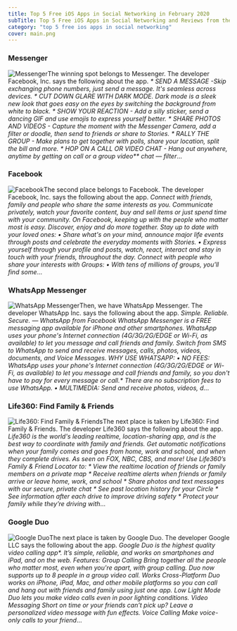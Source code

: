 ```yaml
---
title: Top 5 Free iOS Apps in Social Networking in February 2020
subTitle: Top 5 Free iOS Apps in Social Networking and Reviews from the AppStore in February 2020.
category: "top 5 free ios apps in social networking"
cover: main.png
---
```


### Messenger

![Messenger](https://is3-ssl.mzstatic.com/image/thumb/Purple114/v4/0f/79/7c/0f797c26-ba82-f659-9b20-1ebccf6be064/Icon-0-1x_U007emarketing-0-0-85-220-0-7.png/100x100bb.png)The winning spot belongs to Messenger. The developer Facebook, Inc. says the following about the app. _* SEND A MESSAGE -Skip exchanging phone numbers, just send a message. It's seamless across devices. * CUT DOWN GLARE WITH DARK MODE. Dark mode is a sleek new look that goes easy on the eyes by switching the background from white to black. * SHOW YOUR REACTION - Add a silly sticker, send a dancing GIF and use emojis to express yourself better. * SHARE PHOTOS AND VIDEOS - Capture the moment with the Messenger Camera, add a filter or doodle, then send to friends or share to Stories. * RALLY THE GROUP - Make plans to get together with polls, share your location, split the bill and more. * HOP ON A CALL OR VIDEO CHAT - Hang out anywhere, anytime by getting on call or a group video** chat — filter_...

### Facebook

![Facebook](https://is5-ssl.mzstatic.com/image/thumb/Purple114/v4/47/72/0c/47720c48-9bff-c435-1397-e716e12d6187/Icon-Production-0-0-1x_U007emarketing-0-0-0-7-0-0-sRGB-0-0-0-GLES2_U002c0-512MB-85-220-0-0.png/100x100bb.png)The second place belongs to Facebook. The developer Facebook, Inc. says the following about the app. _Connect with friends, family and people who share the same interests as you. Communicate privately, watch your favorite content, buy and sell items or just spend time with your community. On Facebook, keeping up with the people who matter most is easy. Discover, enjoy and do more together.    Stay up to date with your loved ones:   • Share what's on your mind, announce major life events through posts and celebrate the everyday moments with Stories.   • Express yourself through your profile and posts, watch, react, interact and stay in touch with your friends, throughout   the day.  Connect with people who share your interests with Groups:   • With tens of millions of groups, you'll find some_...

### WhatsApp Messenger

![WhatsApp Messenger](https://is2-ssl.mzstatic.com/image/thumb/Purple124/v4/cd/d2/ee/cdd2ee16-2228-b5d3-c4d3-018d813383ee/AppIcon-0-0-1x_U007emarketing-0-0-0-6-0-0-sRGB-85-220.png/100x100bb.png)Then, we have WhatsApp Messenger. The developer WhatsApp Inc. says the following about the app. _Simple. Reliable. Secure. — WhatsApp from Facebook  WhatsApp Messenger is a FREE messaging app available for iPhone and other smartphones. WhatsApp uses your phone's Internet connection (4G/3G/2G/EDGE or Wi-Fi, as available) to let you message and call friends and family. Switch from SMS to WhatsApp to send and receive messages, calls, photos, videos, documents, and Voice Messages.  WHY USE WHATSAPP:  • NO FEES: WhatsApp uses your phone's Internet connection (4G/3G/2G/EDGE or Wi-Fi, as available) to let you message and call friends and family, so you don't have to pay for every message or call.* There are no subscription fees to use WhatsApp.  • MULTIMEDIA: Send and receive photos, videos, d_...

### Life360: Find Family & Friends

![Life360: Find Family & Friends](https://is1-ssl.mzstatic.com/image/thumb/Purple123/v4/dd/c4/f4/ddc4f4e4-fff7-59d3-8431-f13d329bc5b7/AppIcon-0-0-1x_U007emarketing-0-0-0-7-0-0-sRGB-0-0-0-GLES2_U002c0-512MB-85-220-0-0.png/100x100bb.png)The next place is taken by Life360: Find Family & Friends. The developer Life360 says the following about the app. _Life360 is the world's leading realtime, location-sharing app, and is the best way to coordinate with family and friends. Get automatic notifications when your family comes and goes from home, work and school, and when they complete drives. As seen on FOX, NBC, CBS, and more!  Use Life360’s Family & Friend Locator to:  * View the realtime location of friends or family members on a private map * Receive realtime alerts when friends or family arrive or leave home, work, and school * Share photos and text messages with our secure, private chat * See past location history for your Circle * See information after each drive to improve driving safety * Protect your family while they’re driving with_...

### Google Duo

![Google Duo](https://is2-ssl.mzstatic.com/image/thumb/Purple113/v4/c3/90/22/c3902257-9020-f880-dfb0-47ba85ad3e34/logo_duo_color-0-1x_U007emarketing-0-0-GLES2_U002c0-512MB-sRGB-0-0-0-85-220-0-0-0-6.png/100x100bb.png)The next place is taken by Google Duo. The developer Google LLC says the following about the app. _Google Duo is the highest quality video calling app*. It’s simple, reliable, and works on smartphones and iPad, and on the web.  Features:  Group Calling Bring together all the people who matter most, even when you're apart, with group calling. Duo now supports up to 8 people in a group video call.  Works Cross-Platform Duo works on iPhone, iPad, Mac, and other mobile platforms so you can call and hang out with friends and family using just one app.  Low Light Mode Duo lets you make video calls even in poor lighting conditions.  Video Messaging Short on time or your friends can’t pick up? Leave a personalized video message with fun effects.  Voice Calling Make voice-only calls to your friend_...

